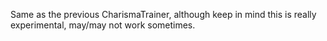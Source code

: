 Same as the previous CharismaTrainer, although keep in mind this is really experimental, may/may not work sometimes. 
